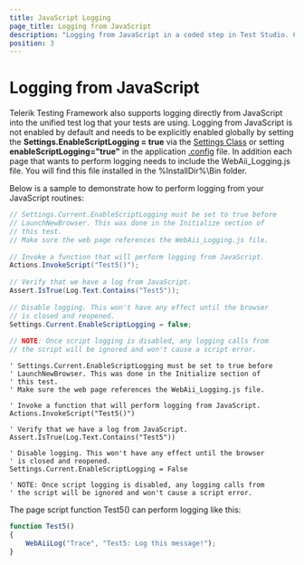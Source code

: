 ```yaml
---
title: JavaScript Logging
page_title: Logging from JavaScript
description: "Logging from JavaScript in a coded step in Test Studio. Coded test to include Logs from JavaScript in the Test Studio test logging. Test Studio Testing Framework logging from JavaScript into the test log."
position: 3
---
```

# Logging from JavaScript

Telerik Testing Framework also supports logging directly from JavaScript into the unified test log that your tests are using. Logging from JavaScript is not enabled by default and needs to be explicitly enabled globally by setting the **Settings.EnableScriptLogging = true** via the <a href="/testing-framework/write-tests-in-code/intermediate-topics-wtc/settings-and-configuration-wtc/settings-class" target="_blank">Settings Class</a> or setting **enableScriptLogging="true"** in the application <a href="/testing-framework/write-tests-in-code/intermediate-topics-wtc/settings-and-configuration-wtc/app-config-file" target="_blank">.config</a> file. In addition each page that wants to perform logging needs to include the WebAii_Logging.js file. You will find this file installed in the %InstallDir%\Bin folder.
 
Below is a sample to demonstrate how to perform logging from your JavaScript routines:

````C#
// Settings.Current.EnableScriptLogging must be set to true before
// LaunchNewBrowser. This was done in the Initialize section of
// this test.
// Make sure the web page references the WebAii_Logging.js file.
 
// Invoke a function that will perform logging from JavaScript.
Actions.InvokeScript("Test5()");
 
// Verify that we have a log from JavaScript.
Assert.IsTrue(Log.Text.Contains("Test5"));
 
// Disable logging. This won't have any effect until the browser
// is closed and reopened.
Settings.Current.EnableScriptLogging = false;
 
// NOTE: Once script logging is disabled, any logging calls from
// the script will be ignored and won't cause a script error.
````
````VB
' Settings.Current.EnableScriptLogging must be set to true before
' LaunchNewBrowser. This was done in the Initialize section of
' this test.
' Make sure the web page references the WebAii_Logging.js file.
 
' Invoke a function that will perform logging from JavaScript.
Actions.InvokeScript("Test5()")
 
' Verify that we have a log from JavaScript.
Assert.IsTrue(Log.Text.Contains("Test5"))
 
' Disable logging. This won't have any effect until the browser
' is closed and reopened.
Settings.Current.EnableScriptLogging = False
 
' NOTE: Once script logging is disabled, any logging calls from
' the script will be ignored and won't cause a script error.
````

The page script function Test5() can perform logging like this:

````JavaScript
function Test5()
{
    WebAiiLog("Trace", "Test5: Log this message!");
}
````
